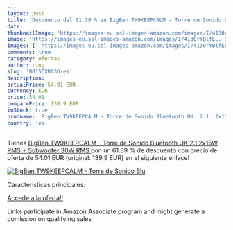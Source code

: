 ```yaml
---
layout: post
title: 'Descuento del 61.39 % en BigBen TW9KEEPCALM - Torre de Sonido Blu'
date: 
thumbnailImage: 'https://images-eu.ssl-images-amazon.com/images/I/4130rYBlfEL._SL200_.jpg'
image: 'https://images-eu.ssl-images-amazon.com/images/I/4130rYBlfEL._SL200_.jpg'
images: [ 'https://images-eu.ssl-images-amazon.com/images/I/4130rYBlfEL._SL200_.jpg' ]
comments: true
category: ofertas
author: ring
slug: 'B015CXBG3O-es'
description:
actualPrice: 54.01 EUR
currency: EUR
price: 54.01
comparePrice: 139.9 EUR
inStock: true
prodname: 'BigBen TW9KEEPCALM - Torre de Sonido Bluetooth UK  2.1  2x15W RMS + Subwoofer 30W RMS '
country: 'es'
---
```


Tienes [BigBen TW9KEEPCALM - Torre de Sonido Bluetooth UK  2.1  2x15W RMS + Subwoofer 30W RMS ](https://www.amazon.es/dp/B015CXBG3O/?tag=tolees-21) con un 61.39 % de descuento con precio de oferta de 54.01 EUR (original: 139.9 EUR) en el siguiente enlace!

[![BigBen TW9KEEPCALM - Torre de Sonido Blu](https://images-eu.ssl-images-amazon.com/images/I/4130rYBlfEL._SL200_.jpg)](https://www.amazon.es/dp/B015CXBG3O/?tag=tolees-21)

Características principales:


[Accede a la oferta!!](https://www.amazon.es/dp/B015CXBG3O/?tag=tolees-21)

Links participate in Amazon Associate program and might generate a comission on qualifying sales


